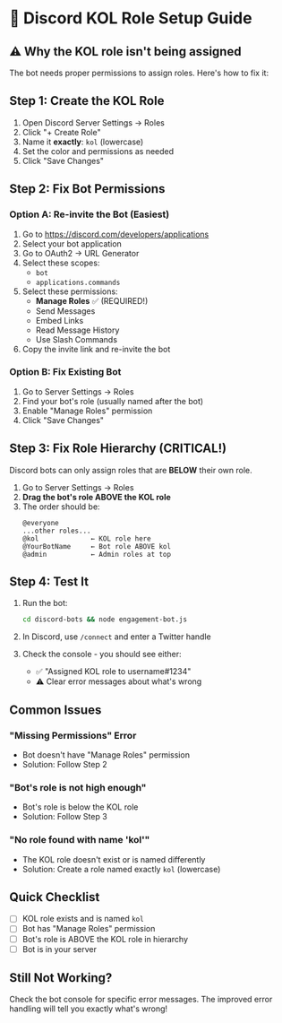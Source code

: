 # 🔐 Discord KOL Role Setup Guide

## ⚠️ Why the KOL role isn't being assigned

The bot needs proper permissions to assign roles. Here's how to fix it:

## Step 1: Create the KOL Role

1. Open Discord Server Settings → Roles
2. Click "+ Create Role"
3. Name it **exactly**: `kol` (lowercase)
4. Set the color and permissions as needed
5. Click "Save Changes"

## Step 2: Fix Bot Permissions

### Option A: Re-invite the Bot (Easiest)
1. Go to https://discord.com/developers/applications
2. Select your bot application
3. Go to OAuth2 → URL Generator
4. Select these scopes:
   - `bot`
   - `applications.commands`
5. Select these permissions:
   - **Manage Roles** ✅ (REQUIRED!)
   - Send Messages
   - Embed Links
   - Read Message History
   - Use Slash Commands
6. Copy the invite link and re-invite the bot

### Option B: Fix Existing Bot
1. Go to Server Settings → Roles
2. Find your bot's role (usually named after the bot)
3. Enable "Manage Roles" permission
4. Click "Save Changes"

## Step 3: Fix Role Hierarchy (CRITICAL!)

Discord bots can only assign roles that are **BELOW** their own role.

1. Go to Server Settings → Roles
2. **Drag the bot's role ABOVE the KOL role**
3. The order should be:
   ```
   @everyone
   ...other roles...
   @kol             ← KOL role here
   @YourBotName     ← Bot role ABOVE kol
   @admin           ← Admin roles at top
   ```

## Step 4: Test It

1. Run the bot:
   ```bash
   cd discord-bots && node engagement-bot.js
   ```

2. In Discord, use `/connect` and enter a Twitter handle
3. Check the console - you should see either:
   - ✅ "Assigned KOL role to username#1234"
   - ⚠️ Clear error messages about what's wrong

## Common Issues

### "Missing Permissions" Error
- Bot doesn't have "Manage Roles" permission
- Solution: Follow Step 2

### "Bot's role is not high enough"
- Bot's role is below the KOL role
- Solution: Follow Step 3

### "No role found with name 'kol'"
- The KOL role doesn't exist or is named differently
- Solution: Create a role named exactly `kol` (lowercase)

## Quick Checklist
- [ ] KOL role exists and is named `kol`
- [ ] Bot has "Manage Roles" permission
- [ ] Bot's role is ABOVE the KOL role in hierarchy
- [ ] Bot is in your server

## Still Not Working?

Check the bot console for specific error messages. The improved error handling will tell you exactly what's wrong! 